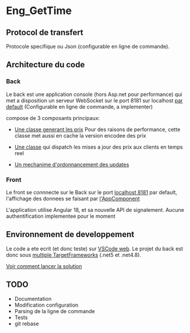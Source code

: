# Eng_GetTime

## Protocol de transfert

 Protocole specifique ou Json (configurable en ligne de commande).


## Architecture du code

### Back
 
 Le back est une application console (hors Asp.net pour performance) qui met a disposition un serveur WebSocket sur le port 8181 sur localhost [par default](https://github.com/fkpama/Eng_GetTime/blob/main/Back/Program.cs#L135) (Configurable en ligne de commande, a implementer)
 
 compose de 3 composants principaux:
 
 - [Une classe generant les prix](https://github.com/fkpama/Eng_GetTime/blob/main/Back/PriceGenerator.cs)
    Pour des raisons de performance, cette classe met aussi en cache la version encodee des prix

 - [Une classe](https://github.com/fkpama/Eng_GetTime/blob/main/Back/PriceDispatcher.cs) qui dispatch les mises a jour des prix aux clients en temps reel

 - [Un mechanime d'ordonnancement des updates](https://github.com/fkpama/Eng_GetTime/blob/main/Back/Program.cs#L107)

 ### Front

Le front se connnecte sur le Back sur le port [localhost 8181](https://github.com/fkpama/Eng_GetTime/blob/main/Front/src/environments/environment.ts#L5) par default, l'affichage des donnees se faisant par [l'AppComponent](https://github.com/fkpama/Eng_GetTime/blob/main/Front/src/components/app/app.component.html#L5)

L'application utilise Angular 18, et sa nouvelle API de signalement. Aucune authentification implementee pour le moment

## Environnement de developpement

Le code a ete ecrit (et donc teste) sur [VSCode web](https://orange-space-eureka-vgwjj5gqjv5fpxp4.github.dev/). Le projet du back est donc sous [multiple TargetFrameworks](https://github.com/fkpama/Eng_GetTime/blob/main/Back/GetTime.csproj#L5) (.net5 et .net4.8).

[Voir comment lancer la solution](./doc/debug.md)


 ## TODO

 - Documentation
 - Modification configuration
 - Parsing de la ligne de commande
 - Tests
 - git rebase